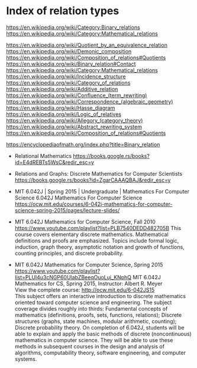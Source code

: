 # Index of relation types

https://en.wikipedia.org/wiki/Category:Binary_relations
https://en.wikipedia.org/wiki/Category:Mathematical_relations

https://en.wikipedia.org/wiki/Quotient_by_an_equivalence_relation
https://en.wikipedia.org/wiki/Demonic_composition
https://en.wikipedia.org/wiki/Composition_of_relations#Quotients
https://en.wikipedia.org/wiki/Binary_relation#Contact
https://en.wikipedia.org/wiki/Category:Mathematical_relations
https://en.wikipedia.org/wiki/Incidence_structure
https://en.wikipedia.org/wiki/Category_of_relations
https://en.wikipedia.org/wiki/Additive_relation
https://en.wikipedia.org/wiki/Confluence_(term_rewriting)
https://en.wikipedia.org/wiki/Correspondence_(algebraic_geometry)
https://en.wikipedia.org/wiki/Hasse_diagram
https://en.wikipedia.org/wiki/Logic_of_relatives
https://en.wikipedia.org/wiki/Allegory_(category_theory)
https://en.wikipedia.org/wiki/Abstract_rewriting_system
https://en.wikipedia.org/wiki/Composition_of_relations#Quotients

https://encyclopediaofmath.org/index.php?title=Binary_relation

* Relational Mathematics
https://books.google.rs/books?id=E4dREBTs5WsC&redir_esc=y

* Relations and Graphs: Discrete Mathematics for Computer Scientists
https://books.google.rs/books?id=ZgarCAAAQBAJ&redir_esc=y

* MIT 6.042J | Spring 2015 | Undergraduate | Mathematics For Computer Science
6.042J Mathematics For Computer Science
https://ocw.mit.edu/courses/6-042j-mathematics-for-computer-science-spring-2015/pages/lecture-slides/

* MIT 6.042J Mathematics for Computer Science, Fall 2010
https://www.youtube.com/playlist?list=PLB7540DEDD482705B
This course covers elementary discrete mathematics. Mathematical definitions and proofs are emphasized. Topics include formal logic, induction, graph theory, asymptotic notation and growth of functions, counting principles, and discrete probability.

* MIT 6.042J Mathematics for Computer Science, Spring 2015
https://www.youtube.com/playlist?list=PLUl4u3cNGP60UlabZBeeqOuoLuj_KNphQ
MIT 6.042J Mathematics for CS, Spring 2015, Instructor: Albert R. Meyer    
View the complete course: http://ocw.mit.edu/6-042JS15    
This subject offers an interactive introduction to discrete mathematics oriented toward computer science and engineering. The subject coverage divides roughly into thirds: Fundamental concepts of mathematics (definitions, proofs, sets, functions, relations); Discrete structures (graphs, state machines, modular arithmetic, counting); Discrete probability theory. On completion of 6.042J, students will be able to explain and apply the basic methods of discrete (noncontinuous) mathematics in computer science. They will be able to use these methods in subsequent courses in the design and analysis of algorithms, computability theory, software engineering, and computer systems.
